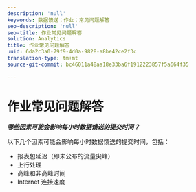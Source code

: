 ```yaml
---
description: 'null'
keywords: 数据馈送；作业；常见问题解答
seo-description: 'null'
seo-title: 作业常见问题解答
solution: Analytics
title: 作业常见问题解答
uuid: 6da2c3a0-79f9-4d0a-9828-a8be42ce2f3c
translation-type: tm+mt
source-git-commit: bc46011a48aa18e33ba6f1912223857f5a664f35

---
```



# 作业常见问题解答

***哪些因素可能会影响每小时数据馈送的提交时间？***

以下几个因素可能会影响每小时数据馈送的提交时间，包括：

* 报表包延迟（即未公布的流量尖峰）
* 上行处理
* 高峰和非高峰时间
* Internet 连接速度
